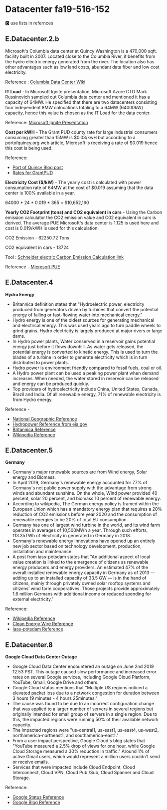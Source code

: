 # Datacenter fa19-516-152

:o2: use lists in refernces
 
## E.Datacenter.2.b
Microsoft's Columbia data center at Quincy Washington is a 470,000 sqft. 
facility built in 2007. Located close to the Columbia River, it benefits from the hydro electric energy generated from the river. The location also has other advantages such as low land costs, abundant data fiber and low cost electricity. 

Reference : [Columbia Data Center Wiki](https://en.wikipedia.org/wiki/Columbia_Data_Center)

**IT Load** - In Microsoft Ignite presentation, Microsoft Azure CTO Mark Russinovich sampled out Columbia data center and mentioned it has a 
capacity of 64MW. He specified that there are two datacenters consisting four independent 8MW colocations totaling to a 64MW (64000kW) capacity, hence this value is chosen as the IT Load for the data center.

Reference: [Microsoft Ignite Presentation](https://www.youtube.com/watch?v=D8hMu4jJAwo)

**Cost per kWH** - 
The Grant PUD county rate for large industrial consumers consuming greater than 15MW is $0.03/kwH but according to a portofquincy.org web article, Microsoft is receiving a rate of $0.019 hence this cost is being used. 

Reference:
* [Port of Quincy Blog post](http://www.portofquincy.org/category/blog/page/2/)
* [Rates for GrantPUD](https://www.grantpud.org/rates-fees)

**Electricity Cost ($/kW)** - The yearly cost is calculated with power consumption rate of 64MW at the cost of $0.019 assuming that the data center is 100% available in a year.
 
 64000 * 24 * 0.019 * 365 = $10,652,160

**Yearly CO2 Footprint (tons) and	CO2 equivalent in cars** -
Using the Carbon emission calculator the CO2 emission value and C02 equivalent in cars is derived. The average PUE Microsoft's data center is 1.125 is used here and cost is 0.019/kWH is used for this calculation.

CO2 Emission - 62250.72 Tons

CO2 equivalent in cars - 13724

Tool : [Schneider electric Carbon Emission Calculation link](https://www.schneider-electric.com/en/work/solutions/system/s1/data-center-and-network-systems/trade-off-tools/data-center-carbon-footprint-comparison-calculator/)

Reference - [Microsoft PUE](http://download.microsoft.com/download/8/2/9/8297f7c7-ae81-4e99-b1db-d65a01f7a8ef/microsoft_cloud_infrastructure_datacenter_and_network_fact_sheet.pdf)

## E.Datacenter.4

**Hydro Energy**

* Britannica definition states that "Hydroelectric power, electricity produced from generators driven by turbines that convert the potential energy of falling or fast-flowing water into mechanical energy."
* Hydro energy is one of the oldest sources for generating mechanical and electrical energy. This was used years ago to turn paddle wheels to grind grains. Hydro electricity is largely produced at major rivers or large dams.
* In Hydro power plants, Water conserved in a reservoir gains potential energy just before it flows downhill. As water gets released, the potential energy is converted to kinetic energy. This is used to turn the blades of a turbine in order to generate electricity which is in turn distributed to power plants.
* Hydro power is environment friendly compared to fossil fuels, coal or oil.
* A Hydro power plant can be used a peaking power plant when demand increases. When needed, the water stored in reservoir can be released and energy can be produced quickly.
* Top providers of hydroelectricity include China, United States, Canada, Brazil and India. Of all renewable energy, 71% of renewable electricity is from Hydro energy.

Reference -
 * [National Geographic Reference](https://www.nationalgeographic.org/encyclopedia/hydroelectric-energy)
 * [Hydropower Reference from eia.gov](https://www.eia.gov/energyexplained/hydropower/)
 * [Britannica Reference](https://www.britannica.com/science/hydroelectric-power)
 * [Wikipedia Reference](https://simple.wikipedia.org/wiki/Hydroelectricity)


## E.Datacenter.5

**Germany**

* Germany's major renewable sources are from Wind energy, Solar energy and Biomass.
* In April 2019, Germany's renewable energy accounted for 77% of Germany's net public power supply with the advantage from strong winds and abundant sunshine. On the whole, Wind power provided 40 percent, solar 20 percent, and biomass 10 percent of renewable energy.
* According to wikipedia, The German energy policy is framed within the European Union which has a mandatory energy plan that requires a 20% reduction of CO2 emissions before year 2020 and the consumption of renewable energies to be 20% of total EU consumption.
* Germany has one of largest wind turbine in the world, and its wind farm operates in averages of 10,500MWh a year. Through such efforts, 113.35TWh of electricity in generated in Germany in 2018.
* Germany's renewable energy innovations have opened up an entirely new job sector based on technology development, production, installation and maintenance.  
* A post from iass-potsdam states that "An additional aspect of local value creation is linked to the emergence of citizens as renewable energy producers and energy providers. An estimated 47% of the overall installed renewable energy capacity in Germany as of 2013 — adding up to an installed capacity of 33.5 GW — is in the hand of citizens, mainly through privately owned solar rooftop systems and citizens’ wind farm cooperatives. Those projects provide approximately 1.6 million Germans with additional income or reduced spending for external electricity."

Reference:
 * [Wikipedia Reference](https://en.wikipedia.org/wiki/Renewable_energy_in_Germany)
 * [Clean Energy Wire Reference](https://www.cleanenergywire.org/news/renewables-hit-record-77-percent-german-power-easter-monday)
 * [Iaas-potsdam Reference](https://www.iass-potsdam.de/en/blog/2016/10/social-benefits-renewable-energies)

## E.Datacenter.8
**Google Cloud Data Center Outage**

* Google Cloud Data Center encountered an outage on June 2nd 2019 12.53 PST. This outage caused slow performance and increased error rates on several Google services, including Google Cloud Platform, YouTube, Gmail, Google Drive and others.  
* Google Cloud status mentions that "Multiple US regions noticed a elevated packet loss due to a network congestion for duration between 3 hours 19 minutes - 4 hours 25minutes."
* The cause was found to be due to an incorrect configuration change that was applied to a larger number of servers in several regions but originally intended for small group of servers in a single region. Due to this, the impacted regions were running 50% of their available network capacity.
* The impacted regions were "us-central1, us-east1, us-east4, us-west2, northamerica-northeast1, and southamerica-east1." 
* From a user impact perspective, Google Cloud's blog states that "YouTube measured a 2.5% drop of views for one hour, while Google Cloud Storage measured a 30% reduction in traffic." Around 1% of active Gmail users, which would represent a million users couldn't send or receive emails.
* Services that were impacted include Cloud Endpoint, Cloud Interconnect, Cloud VPN, Cloud Pub /Sub, Cloud Spanner and Cloud Storage.

Reference:
* [Google Status Reference](https://status.cloud.google.com/incident/cloud-networking/19009) 
* [Google Blog Reference](https://cloud.google.com/blog/topics/inside-google-cloud/an-update-on-sundays-service-disruption) 
